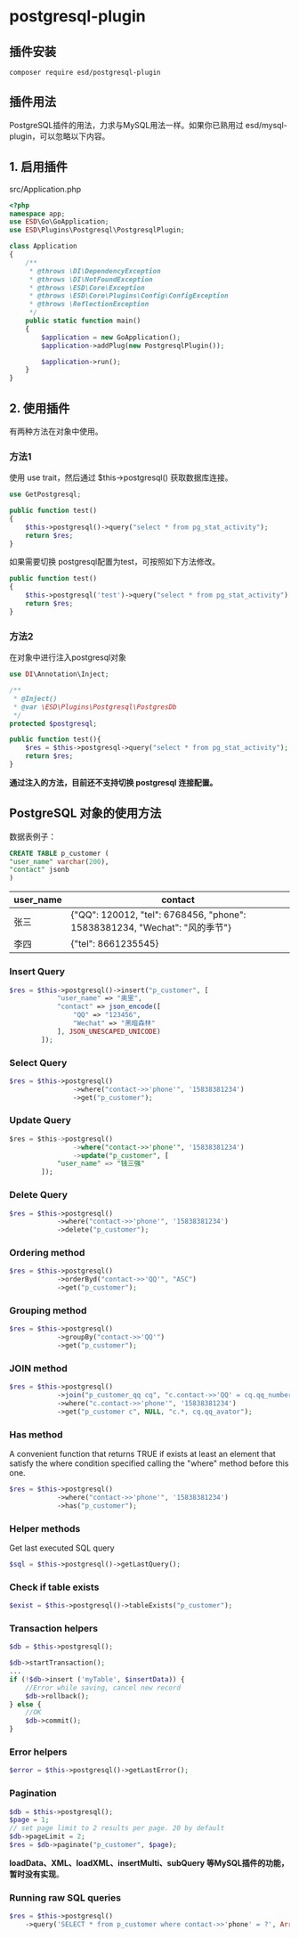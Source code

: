 # postgresql-plugin

## 插件安装

```
composer require esd/postgresql-plugin
```



## 插件用法

PostgreSQL插件的用法，力求与MySQL用法一样。如果你已熟用过 esd/mysql-plugin，可以忽略以下内容。



## 1. 启用插件

src/Application.php

```php
<?php
namespace app;
use ESD\Go\GoApplication;
use ESD\Plugins\Postgresql\PostgresqlPlugin;

class Application
{
    /**
     * @throws \DI\DependencyException
     * @throws \DI\NotFoundException
     * @throws \ESD\Core\Exception
     * @throws \ESD\Core\Plugins\Config\ConfigException
     * @throws \ReflectionException
     */
    public static function main()
    {
        $application = new GoApplication();
        $application->addPlug(new PostgresqlPlugin());

        $application->run();
    }
}

```



## 2. 使用插件

有两种方法在对象中使用。

### 方法1

使用 use trait，然后通过 $this->postgresql() 获取数据库连接。

```php
use GetPostgresql;
```

```php
public function test()
{
    $this->postgresql()->query("select * from pg_stat_activity");
    return $res;
}
```

如果需要切换 postgresql配置为test，可按照如下方法修改。

```php
public function test()
{
    $this->postgresql('test')->query("select * from pg_stat_activity");
    return $res;
}
```



### 方法2

在对象中进行注入postgresql对象

```php
use DI\Annotation\Inject;

/**
 * @Inject()
 * @var \ESD\Plugins\Postgresql\PostgresDb
 */
protected $postgresql;

public function test(){
	$res = $this->postgresql->query("select * from pg_stat_activity");
	return $res;
}
```

**通过注入的方法，目前还不支持切换 postgresql 连接配置。**



## PostgreSQL 对象的使用方法

数据表例子：

```sql
CREATE TABLE p_customer (
"user_name" varchar(200),
"contact" jsonb
)
```

| user_name | contact                                                      |
| --------- | ------------------------------------------------------------ |
| 张三      | {"QQ": 120012, "tel": 6768456, "phone": 15838381234, "Wechat": "风的季节"} |
| 李四      | {"tel": 8661235545}                                          |



### Insert Query

```php
$res = $this->postgresql()->insert("p_customer", [
            "user_name" => "奥里",
            "contact" => json_encode([
                "QQ" => "123456",
                "Wechat" => "黑暗森林"
            ], JSON_UNESCAPED_UNICODE)
        ]);
```



### Select Query 

```php
$res = $this->postgresql()
				->where("contact->>'phone'", '15838381234')
				->get("p_customer");
```



### Update Query

```sql
$res = $this->postgresql()
				->where("contact->>'phone'", '15838381234')
				->update("p_customer", [
			"user_name" => "钱三强"
		]);
```



### Delete Query

```php
$res = $this->postgresql()
            ->where("contact->>'phone'", '15838381234')
            ->delete("p_customer");
```



### Ordering method

```php
$res = $this->postgresql()
    		->orderByd("contact->>'QQ'", "ASC")
			->get("p_customer");
```



### Grouping method

```php
$res = $this->postgresql()
			->groupBy("contact->>'QQ'")
    		->get("p_customer");
```



### JOIN method

```php
$res = $this->postgresql()
			->join("p_customer_qq cq", "c.contact->>'QQ' = cq.qq_number", "LEFT")
    		->where("c.contact->>'phone'", '15838381234')
    		->get("p_customer c", NULL, "c.*, cq.qq_avator");
```



### Has method

A convenient function that returns TRUE if exists at least an element that satisfy the where condition specified calling the "where" method before this one.

```php
$res = $this->postgresql()
    		->where("contact->>'phone'", '15838381234')
    		->has("p_customer");
```



### Helper methods

Get last executed SQL query

```php
$sql = $this->postgresql()->getLastQuery();
```



### Check if table exists

```php
$exist = $this->postgresql()->tableExists("p_customer");
```



### Transaction helpers

```php
$db = $this->postgresql();

$db->startTransaction();
...
if (!$db->insert ('myTable', $insertData)) {
    //Error while saving, cancel new record
    $db->rollback();
} else {
    //OK
    $db->commit();
}
```



### Error helpers

```php
$error = $this->postgresql()->getLastError();
```



### Pagination

```php
$db = $this->postgresql();
$page = 1;
// set page limit to 2 results per page. 20 by default
$db->pageLimit = 2;
$res = $db->paginate("p_customer", $page);
```



**loadData、XML、loadXML、insertMulti、subQuery 等MySQL插件的功能，暂时没有实现**。



### Running raw SQL queries

```php
$res = $this->postgresql()
    ->query('SELECT * from p_customer where contact->>'phone' = ?', Array('15838381234'));
```



